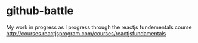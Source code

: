 # github-battle
My work in progress as I progress through the reactjs fundementals course
http://courses.reactjsprogram.com/courses/reactjsfundamentals
